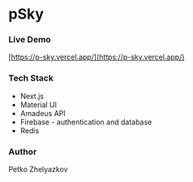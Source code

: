 # pSky 

### Live Demo
[https://p-sky.vercel.app/](https://p-sky.vercel.app/)


### Tech Stack

- Next.js
- Material UI
- Amadeus API
- Firebase - authentication and database
- Redis

### Author
Petko Zhelyazkov